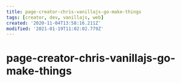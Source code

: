 ```yaml
---
title: page-creator-chris-vanillajs-go-make-things
tags: [creator, dev, vanillajs, web]
created: '2020-11-04T13:58:16.211Z'
modified: '2021-01-19T11:02:02.779Z'
---
```


# page-creator-chris-vanillajs-go-make-things

